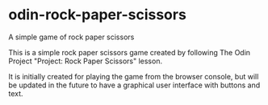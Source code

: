 # odin-rock-paper-scissors
A simple game of rock paper scissors

This is a simple rock paper scissors game created by following The Odin 
Project "Project: Rock Paper Scissors" lesson.

It is initially created for playing the game from the browser console, 
but will be updated in the future to have a graphical user interface with 
buttons and text.
